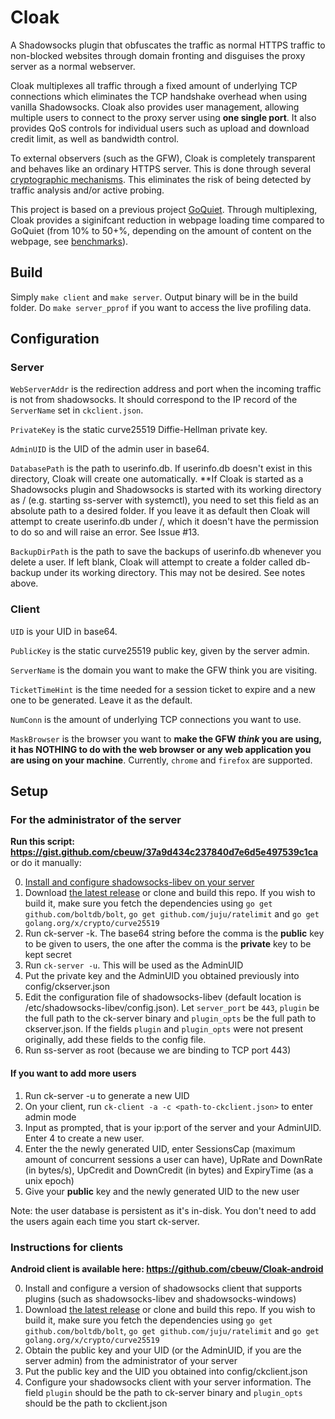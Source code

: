 # Cloak
A Shadowsocks plugin that obfuscates the traffic as normal HTTPS traffic to non-blocked websites through domain fronting and disguises the proxy server as a normal webserver.

Cloak multiplexes all traffic through a fixed amount of underlying TCP connections which eliminates the TCP handshake overhead when using vanilla Shadowsocks. Cloak also provides user management, allowing multiple users to connect to the proxy server using **one single port**. It also provides QoS controls for individual users such as upload and download credit limit, as well as bandwidth control.

To external observers (such as the GFW), Cloak is completely transparent and behaves like an ordinary HTTPS server. This is done through several [cryptographic mechanisms](https://github.com/cbeuw/Cloak/wiki/Cryptographic-Mechanisms). This eliminates the risk of being detected by traffic analysis and/or active probing.

This project is based on a previous project [GoQuiet](https://github.com/cbeuw/GoQuiet). Through multiplexing, Cloak provides a siginifcant reduction in webpage loading time compared to GoQuiet (from 10% to 50+%, depending on the amount of content on the webpage, see [benchmarks](https://github.com/cbeuw/Cloak/wiki/Web-page-loading-benchmarks)).

## Build
Simply `make client` and `make server`. Output binary will be in the build folder.
Do `make server_pprof` if you want to access the live profiling data.

## Configuration

### Server
`WebServerAddr` is the redirection address and port when the incoming traffic is not from shadowsocks. It should correspond to the IP record of the `ServerName` set in `ckclient.json`.

`PrivateKey` is the static curve25519 Diffie-Hellman private key.

`AdminUID` is the UID of the admin user in base64.

`DatabasePath` is the path to userinfo.db. If userinfo.db doesn't exist in this directory, Cloak will create one automatically. **If Cloak is started as a Shadowsocks plugin and Shadowsocks is started with its working directory as / (e.g. starting ss-server with systemctl), you need to set this field as an absolute path to a desired folder. If you leave it as default then Cloak will attempt to create userinfo.db under /, which it doesn't have the permission to do so and will raise an error. See Issue #13.

`BackupDirPath` is the path to save the backups of userinfo.db whenever you delete a user. If left blank, Cloak will attempt to create a folder called db-backup under its working directory. This may not be desired. See notes above.

### Client
`UID` is your UID in base64.

`PublicKey` is the static curve25519 public key, given by the server admin.

`ServerName` is the domain you want to make the GFW think you are visiting.

`TicketTimeHint` is the time needed for a session ticket to expire and a new one to be generated. Leave it as the default.

`NumConn` is the amount of underlying TCP connections you want to use.

`MaskBrowser` is the browser you want to **make the GFW _think_ you are using, it has NOTHING to do with the web browser or any web application you are using on your machine**. Currently, `chrome` and `firefox` are supported.

## Setup
### For the administrator of the server
**Run this script: https://gist.github.com/cbeuw/37a9d434c237840d7e6d5e497539c1ca** or do it manually:

0. [Install and configure shadowsocks-libev on your server](https://github.com/shadowsocks/shadowsocks-libev#installation)
1. Download [the latest release](https://github.com/cbeuw/Cloak/releases) or clone and build this repo. If you wish to build it, make sure you fetch the dependencies using `go get github.com/boltdb/bolt`, `go get github.com/juju/ratelimit` and `go get golang.org/x/crypto/curve25519`
2. Run ck-server -k. The base64 string before the comma is the **public** key to be given to users, the one after the comma is the **private** key to be kept secret
3. Run `ck-server -u`. This will be used as the AdminUID
4. Put the private key and the AdminUID you obtained previously into config/ckserver.json
5. Edit the configuration file of shadowsocks-libev (default location is /etc/shadowsocks-libev/config.json). Let `server_port` be `443`, `plugin` be the full path to the ck-server binary and `plugin_opts` be the full path to ckserver.json. If the fields `plugin` and `plugin_opts` were not present originally, add these fields to the config file.
6. Run ss-server as root (because we are binding to TCP port 443)

#### If you want to add more users
1. Run ck-server -u to generate a new UID
2. On your client, run `ck-client -a -c <path-to-ckclient.json>` to enter admin mode
3. Input as prompted, that is your ip:port of the server and your AdminUID. Enter 4 to create a new user.
4. Enter the the newly generated UID, enter SessionsCap (maximum amount of concurrent sessions a user can have), UpRate and DownRate (in bytes/s), UpCredit and DownCredit (in bytes) and ExpiryTime (as a unix epoch)
5. Give your **public** key and the newly generated UID to the new user

Note: the user database is persistent as it's in-disk. You don't need to add the users again each time you start ck-server.

### Instructions for clients
**Android client is available here: https://github.com/cbeuw/Cloak-android**

0. Install and configure a version of shadowsocks client that supports plugins (such as shadowsocks-libev and shadowsocks-windows)
1. Download [the latest release](https://github.com/cbeuw/Cloak/releases) or clone and build this repo. If you wish to build it, make sure you fetch the dependencies using `go get github.com/boltdb/bolt`, `go get github.com/juju/ratelimit` and `go get golang.org/x/crypto/curve25519`
2. Obtain the public key and your UID (or the AdminUID, if you are the server admin) from the administrator of your server
3. Put the public key and the UID you obtained into config/ckclient.json
4. Configure your shadowsocks client with your server information. The field `plugin` should be the path to ck-server binary and `plugin_opts` should be the path to ckclient.json
